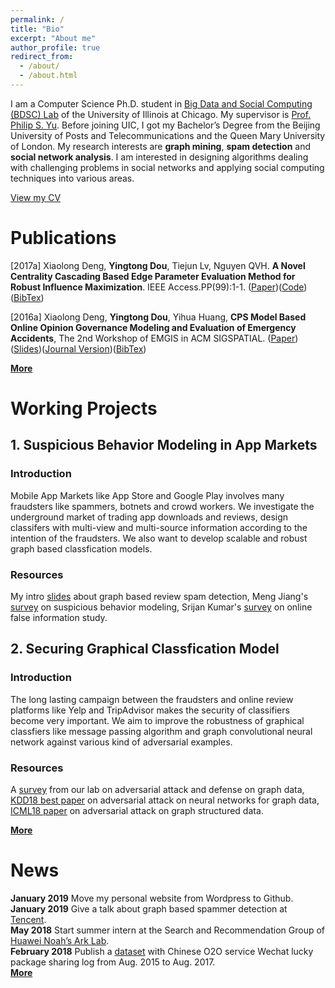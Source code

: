 ```yaml
---
permalink: /
title: "Bio"
excerpt: "About me"
author_profile: true
redirect_from: 
  - /about/
  - /about.html
---
```


I am a Computer Science Ph.D. student in [Big Data and Social Computing (BDSC) Lab](https://bdsc.lab.uic.edu/) of the University of Illinois at Chicago. My supervisor is [Prof. Philip S. Yu](https://www.cs.uic.edu/PSYu/). Before joining UIC, I got my Bachelor’s Degree from the Beijing University of Posts and Telecommunications and the Queen Mary University of London. My research interests are **graph mining**, **spam detection** and **social network analysis**. I am interested in designing algorithms dealing with challenging problems in social networks and applying social computing techniques into various areas.  

[View my CV](http://ytongdou.com/files/The%20CV%20of%20Yingtong%20Dou.pdf)

Publications
======
\[2017a\] Xiaolong Deng, **Yingtong Dou**, Tiejun Lv, Nguyen QVH. **A Novel Centrality Cascading Based Edge Parameter Evaluation Method for Robust Influence Maximization**. IEEE Access.PP(99):1-1. ([Paper](http://ytongdou.com/files/A%20Novel%20Centrality%20Cascading%20Based%20Edge%20Parameter%20Evaluation%20Method%20for%20Robust%20Influence%20Maximization.pdf))([Code](https://github.com/YingtongDou/Centrality-Influence-Maximization))([BibTex](https://scholar.googleusercontent.com/scholar.bib?q=info:fwNnRpCid1sJ:scholar.google.com/&output=citation&scisig=AAGBfm0AAAAAXEZVfSCAvPNVV2u_8wqnE-OonI53LnjY&scisf=4&ct=citation&cd=-1&hl=zh-CN))

\[2016a\] Xiaolong Deng, **Yingtong Dou**, Yihua Huang, **CPS Model Based Online Opinion Governance Modeling and Evaluation of Emergency Accidents**, The 2nd Workshop of EMGIS in ACM SIGSPATIAL. ([Paper](http://ytongdou.com/files/CPS%20model%20based%20online%20opinion%20governance%20modeling%20and%20evaluation%20of%20emergency%20accidents.pdf))([Slides](http://ytongdou.com/files/CPS%20Model%20based%20opinion.pdf))([Journal Version](http://ytongdou.com/files/Efficient%20CPS%20model%20based%20online%20opinion%20governance%20modeling%20and%20evaluation%20for%20emergency%20accidents.pdf))([BibTex](https://scholar.googleusercontent.com/scholar.bib?q=info:x7u1FNXNm-kJ:scholar.google.com/&output=citation&scisig=AAGBfm0AAAAAXEZVv3O04p7KgttQZKwL6GC48ALnhfzg&scisf=4&ct=citation&cd=-1&hl=zh-CN))

**[More](http://ytongdou.com/publications)**

Working Projects
======
## 1. Suspicious Behavior Modeling in App Markets
### Introduction
Mobile App Markets like App Store and Google Play involves many fraudsters like spammers, botnets and crowd workers. We investigate the underground market of trading app downloads and reviews, design classifers with multi-view and multi-source information according to the intention of the fraudsters. We also want to develop scalable and robust graph based classfication models.
### Resources
My intro [slides](http://ytongdou.com/files/Review%20Spam%20Detection.pdf) about graph based review spam detection, Meng Jiang's [survey](http://www.meng-jiang.com/pubs/survey-suspicious-issi16/survey-suspicious-issi16-paper.pdf) on suspicious behavior modeling, Srijan Kumar's [survey](https://arxiv.org/abs/1804.08559) on online false information study. 
## 2. Securing Graphical Classfication Model
### Introduction
The long lasting campaign between the fraudsters and online review platforms like Yelp and TripAdvisor makes the security of classifiers become very important. We aim to improve the robustness of  graphical classfiers like message passing algorithm and graph convolutional neural network against various kind of adversarial examples.
### Resources
A [survey](https://arxiv.org/abs/1812.10528) from our lab on adversarial attack and defense on graph data, [KDD18 best paper](https://www.kixlab.org/courses/i2r/resource/review_paper/Adversarial_Attacks_on_neural_Networks_for_Graph_Data_Zugner.pdf) on adversarial attack on neural networks for graph data, [ICML18 paper](https://arxiv.org/pdf/1806.02371.pdf) on adversarial attack on graph structured data.

**[More](http://ytongdou.com/projects)**

News
======
**January 2019** Move my personal website from Wordpress to Github.  
**January 2019** Give a talk about graph based spammer detection at [Tencent](https://beacon.qq.com).  
**May 2018** Start summer intern at the Search and Recommendation Group of [Huawei Noah’s Ark Lab](http://www.noahlab.com.hk/#/home).  
**February 2018** Publish a [dataset](http://ytongdou.com/files/WechatLog.zip) with Chinese O2O service Wechat lucky package sharing log from Aug. 2015 to Aug. 2017.  
**[More](http://ytongdou.com/news/)**
